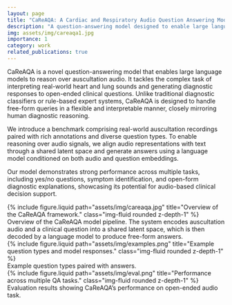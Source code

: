```yaml
---
layout: page
title: "CaReAQA: A Cardiac and Respiratory Audio Question Answering Model for Open-Ended Diagnostic Reasoning"
description: "A question-answering model designed to enable large language models to perform diagnostic reasoning over auscultation audio recordings from real-world clinical data."
img: assets/img/careaqa1.jpg
importance: 1
category: work
related_publications: true
---
```


CaReAQA is a novel question-answering model that enables large language models to reason over auscultation audio. It tackles the complex task of interpreting real-world heart and lung sounds and generating diagnostic responses to open-ended clinical questions. Unlike traditional diagnostic classifiers or rule-based expert systems, CaReAQA is designed to handle free-form queries in a flexible and interpretable manner, closely mirroring human diagnostic reasoning.

We introduce a benchmark comprising real-world auscultation recordings paired with rich annotations and diverse question types. To enable reasoning over audio signals, we align audio representations with text through a shared latent space and generate answers using a language model conditioned on both audio and question embeddings.

Our model demonstrates strong performance across multiple tasks, including yes/no questions, symptom identification, and open-form diagnostic explanations, showcasing its potential for audio-based clinical decision support.

<div class="row mt-4">
  <div class="col-sm-12">
    {% include figure.liquid path="assets/img/careaqa.jpg" title="Overview of the CaReAQA framework." class="img-fluid rounded z-depth-1" %}
  </div>
</div>

<div class="caption">
  Overview of the CaReAQA model pipeline. The system encodes auscultation audio and a clinical question into a shared latent space, which is then decoded by a language model to produce free-form answers.
</div>

<div class="row mt-4">
  <div class="col-sm-12">
    {% include figure.liquid path="assets/img/examples.png" title="Example question types and model responses." class="img-fluid rounded z-depth-1" %}
  </div>
</div>

<div class="caption">
  Example question types paired with answers.
</div>

<div class="row mt-4">
  <div class="col-sm-12">
    {% include figure.liquid path="assets/img/eval.png" title="Performance across multiple QA tasks." class="img-fluid rounded z-depth-1" %}
  </div>
</div>

<div class="caption">
  Evaluation results showing CaReAQA’s performance on open-ended audio task.
</div>


